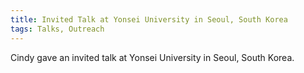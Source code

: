 ```yaml
---
title: Invited Talk at Yonsei University in Seoul, South Korea
tags: Talks, Outreach
---
```


Cindy gave an invited talk at Yonsei University in Seoul, South Korea. 
